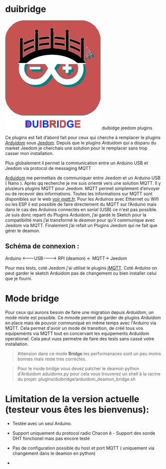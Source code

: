 # duibridge

![configuration-deamon](doc/images/duibridge_icon.png)
duibidge jeedom plugins

Ce plugins est fait d’abord fait pour ceux qui cherche à remplacer le plugins *[Arduidom](https://github.com/bobox59/arduidom)* sous [Jeedom](https://www.jeedom.com/site/fr/). Depuis que le plugins *Arduidom* qui a disparu du market Jeedom je cherchais une solution pour le remplacer sans trop casser mon installation.

Plus globalement il permet la communication entre un Arduino USB et Jeedom via protocol de messaging MQTT

[Arduidom](https://github.com/bobox59/arduidom) me permettais de communiquer entre Jeedom et un Arduino USB ( Nano ). Après qq recherche je me suis orienté vers une solution MQTT. Il y plusieurs plugins MQTT pour Jeedom. MQTT permet simplement d’envoyer ou de recevoir des informations. Toutes les informations sur MQTT sont disponibles sur le web [voir mqtt.fr](http://mqtt.fr).
Pour les Arduinos avec Ethernet ou Wifi ou les ESP il est possible de faire directement du MQTT sur l’Arduino mais dans le cas des Arduinos connectés en *serial* (USB) ce n'est pas possible. Je suis donc reparti du Plugins Arduidom, j’ai gardé le Sketch pour la compatibilité mais j’ai transformé le *deamon* pour qu’il communique avec Jeedom via MQTT. Finalement j’ai refait un Plugins Jeedom qui ne fait que gérer le deamon. 

Schéma de connexion :
---------------------

Arduino <---USB----> RPI (deamon) <- MQTT-> Jeedom 

Pour mes tests, coté Jeedom j'ai utilisé le plugins [jMQTT](https://github.com/domotruc/jMQTT). 
Coté Arduino on peut garder le sketch Arduidom pas de changement ou bien installer celui que je fourni.

Mode bridge
===========

Pour ceux qui aurons besoin de faire une migration depuis *Arduidom*, un mode mixte est possible. Ce mmode permet de garder de plugins *Arduidom* en place mais de pouvoir communiqué en même temps avec l'Arduino via MQTT. Cela permet d'avoir un mode de transition, de créé tous vos equipements via MQTT tout en concervant les equipements Arduidom operationel. Cela peut vuos permetre de faire des tests sans cassé votre installation.

> Attension dans ce mode **Bridge** les performanaces sont un peu moins bonnes mais reste tres correctes.

> Pour le mode bridge vous devez patcher le deamon python d'Arduidom aduidomx.py pour cela vous trouverez un shell à la racine du projet: plugins/duibridge/arduidom_deamon_bridge.sh


Limitation de la version actuelle (testeur vous êtes les bienvenus):
====================================================================
 - Testée avec un seul Arduino. 
 - Support uniquement du protocol radio Chacon ê - Support des sonde DHT fonctionel mais pas encore testé 

 - Pas de configuration possible du host et port MQTT ( uniquement via changement dans le deamon en python) 
 - 


